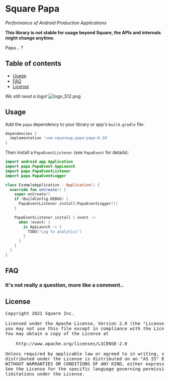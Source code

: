 # Square Papa

_Performance of Android Production Applications_

**This library is not stable for usage beyond Square, the APIs and internals might change anytime.**

Papa... ?

## Table of contents

* [Usage](#usage)
* [FAQ](#faq)
* [License](#license)

_We still need a logo!_
![logo_512.png](assets/logo_512.png)

## Usage

Add the `papa` dependency to your library or app's `build.gradle` file:

```gradle
dependencies {
  implementation 'com.squareup.papa:papa:0.10'
}
```

Then install a `PapaEventListener` (see `PapaEvent` for details):

```kotlin
import android.app.Application
import papa.PapaEvent.AppLaunch
import papa.PapaEventListener
import papa.PapaEventLogger

class ExampleApplication : Application() {
  override fun onCreate() {
    super.onCreate()
    if (BuildConfig.DEBUG) {
      PapaEventListener.install(PapaEventLogger())
    }

    PapaEventListener.install { event ->
      when (event) {
        is AppLaunch -> {
          TODO("Log to analytics")
        }
      }
    }
  }
}
```

## FAQ

### It's not really a question, more like a comment..

## License

<pre>
Copyright 2021 Square Inc.

Licensed under the Apache License, Version 2.0 (the "License");
you may not use this file except in compliance with the License.
You may obtain a copy of the License at

    http://www.apache.org/licenses/LICENSE-2.0

Unless required by applicable law or agreed to in writing, software
distributed under the License is distributed on an "AS IS" BASIS,
WITHOUT WARRANTIES OR CONDITIONS OF ANY KIND, either express or implied.
See the License for the specific language governing permissions and
limitations under the License.
</pre>
